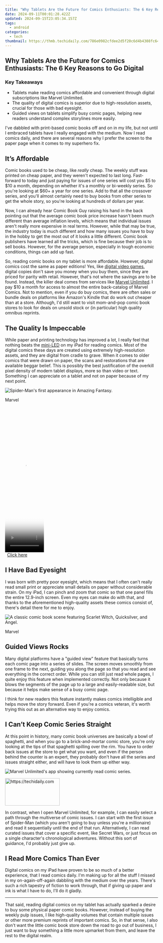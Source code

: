 ```yaml
---
title: "Why Tablets Are the Future for Comics Enthusiasts: The 6 Key Reasons to Go Digital"
date: 2024-09-11T00:01:28.422Z
updated: 2024-09-15T23:05:34.157Z
tags:
  - android
categories:
  - tech
thumbnail: https://thmb.techidaily.com/786e0982cfdee2d5f20c6d4b4308fc64b7f3b17fc6a8a55e95bfdc13a652344b.jpg
---
```


## Why Tablets Are the Future for Comics Enthusiasts: The 6 Key Reasons to Go Digital

### Key Takeaways

* Tablets make reading comics affordable and convenient through digital subscriptions like Marvel Unlimited.
* The quality of digital comics is superior due to high-resolution assets, crucial for those with bad eyesight.
* Guided views on tablets simplify busy comic pages, helping new readers understand complex storylines more easily.

 I've dabbled with print-based comic books off and on in my life, but not until I embraced tablets have I really engaged with the medium. Now I read comics daily, and there are several reasons why I prefer the screen to the paper page when it comes to my superhero fix.

##  It’s Affordable

 Comic books used to be cheap, like _really_ cheap. The weekly stuff was printed on cheap paper, and they weren't expected to last long. Fast-forward to today and just paying for issues of one series will cost you $5 to $10 a month, depending on whether it's a monthly or bi-weekly series. So you're looking at $60+ a year for one series. Add to that all the crossover series, and you'll almost certainly need to buy books from other series to get the whole story, so you're looking at hundreds of dollars per year.

 Now, I can already hear Comic Book Guy raising his hand in the back pointing out that the average comic book price increase hasn't been much different than average inflation levels, which means that individual issues aren't really more expensive in real terms. However, while that may be true, the industry today is much different and how many issues you have to buy in the hobby to get the most out of it looks a little different. Comic book publishers have learned all the tricks, which is fine because their job is to sell books. However, for the average person, especially in tough economic conditions, things can add up fast.

 So, reading comic books on my tablet is more affordable. However, digital comics cost the same as paper editions! Yes, like [digital video games](https://youtube-tips.techidaily.com/024-approved-the-evolution-of-video-from-full-length-to-yt-shorts/), digital copies don't save you money when you buy them, since they are priced for parity with retail. However, that's not where the savings are to be found. Instead, the killer deal comes from services like [Marvel Unlimited](https://www.marvel.com/unlimited). I pay $10 a month for access to almost the entire back-catalog of Marvel Comics. Not to mention, even if you do buy comics, there are often sales or bundle deals on platforms like Amazon's Kindle that do work out cheaper than at a store. Although, I'd still want to visit mom-and-pop comic book stores to look for deals on unsold stock or (in particular) high quality omnibus reprints.

##  The Quality Is Impeccable

 While paper and printing technology has improved a lot, I really feel that nothing beats the [mini-LED](https://change-location.techidaily.com/in-2024-why-does-the-pokemon-go-battle-league-not-available-on-samsung-galaxy-s24-drfone-by-drfone-virtual-android/) on my iPad for reading comics. Most of the digital comics these days are created using extremely high-resolution assets, and they are digital from cradle to grave. When it comes to older comics that were drawn on paper, the scans and restorations that are available beggar belief. This is possibly the best justification of the overkill pixel density of modern tablet displays, more so than video or text. Something I can appreciate on a tablet and not on paper because of my next point.

![Spider-Man's first appearance in Amazing Fantasy.](https://static1.howtogeekimages.com/wordpress/wp-content/uploads/2024/05/spider-man-first-appearance.png) 

Marvel

<!-- affiliate ads begin -->
<span id="1975555">
					<video width="128" height="480" style="cursor:pointer"
           poster="//a.impactradius-go.com/display-clicktoplayimage/1975555.png"
           onclick="if(!this.playClicked){this.play();this.setAttribute('controls',true);this.playClicked=true;}">
	   <source src="//a.impactradius-go.com/display-ad/22993-1975555">
	   <img src="//a.impactradius-go.com/display-clicktoplayimage/1975555.png" style="border: none; height: 100%; width: 100%; object-fit: contain">
	</video>
	<div style="width:80px;text-align:center"><a href="javascript:window.open(decodeURIComponent('https%3A%2F%2Fhomestyler.sjv.io%2Fc%2F5597632%2F1975555%2F22993'), '_blank');void(0);">Click here</a></div>
</span>
<img height="0" width="0" src="https://imp.pxf.io/i/5597632/1975555/22993" style="position:absolute;visibility:hidden;" border="0" />
<!-- affiliate ads end -->

##  I Have Bad Eyesight

 I was born with pretty poor eyesight, which means that I often can't really read small print or appreciate small details on paper without considerable strain. On my iPad, I can pinch and zoom that comic so that one panel fills the entire 12.9-inch screen. Even my eyes can make do with that, and thanks to the aforementioned high-quality assets these comics consist of, there's detail there for me to enjoy.

![A classic comic book scene featuring Scarlet Witch, Quicksilver, and Angel.](https://static1.howtogeekimages.com/wordpress/wp-content/uploads/2024/05/x-men-clip.jpg) 

Marvel

##  Guided Views Rocks

 Many digital platforms have a "guided view" feature that basically turns each comic page into a series of slides. The screen moves smoothly from one frame to the next, guiding you along the page so that you read and see everything in the correct order. While you can still just read whole pages, I quite enjoy this feature when implemented correctly. Not only because it blows the segments of the page up to a large and easily-readable size, but because it helps make sense of a busy comic page.

 I think for new readers this feature instantly makes comics intelligible and helps move the story forward. Even if you're a comics veteran, it's worth trying this out as an alternative way to enjoy comics.

##  I Can’t Keep Comic Series Straight

 At this point in history, many comic book universes are basically a bowl of spaghetti, and when you go to a brick-and-mortar comic store, you're only looking at the tips of that spaghetti spilling over the rim. You have to order back issues at the store to get what you want, and even if the person behind the counter is an expert, they probably don't have all the series and issues straight either, and will have to look them up either way.

![Marvel Unlimited's app showing currently read comic series.](https://static1.howtogeekimages.com/wordpress/wp-content/uploads/2024/05/marvel-unlimited.jpg) 

<!-- affiliate ads begin -->
<a href="https://aligracehair.sjv.io/c/5597632/2135367/19272" target="_top" id="2135367">
  <img src="//a.impactradius-go.com/display-ad/19272-2135367" border="0" alt="https://techidaily.com" width="180" height="90"/>
</a>
<img height="0" width="0" src="https://aligracehair.sjv.io/i/5597632/2135367/19272" style="position:absolute;visibility:hidden;" border="0" />
<!-- affiliate ads end -->

 In contrast, when I open Marvel Unlimited, for example, I can easily select a path through the multiverse of comic issues. I can start with the first issue of Spider-Man (which you aren't going to buy unless you're a millionaire) and read it sequentially until the end of that run. Alternatively, I can read curated issues that cover a specific event, like Secret Wars, or just focus on a single character's chronological adventures. Without this sort of guidance, I'd probably just give up.

##  I Read More Comics Than Ever

 Digital comics on my iPad have proven to be so much of a better experience, that I read comics daily. I'm making up for all the stuff I missed in my on-again-off-again dabbling with the medium over the years. There's such a rich tapestry of fiction to work through, that if giving up paper and ink is what I have to do, I'll do it gladly.

---

 That said, reading digital comics on my tablet has actually sparked a desire to buy some physical paper comic books. However, instead of buying the weekly pulp issues, I like high-quality volumes that contain multiple issues or other more premium reprints of important comics. So, in that sense, I also don't want the little comic book store down the road to go out of business, I just want to buy something a little more upmarket from them, and leave the rest to the digital realm.

<ins class="adsbygoogle"
     style="display:block"
     data-ad-format="autorelaxed"
     data-ad-client="ca-pub-7571918770474297"
     data-ad-slot="1223367746"></ins>

<ins class="adsbygoogle"
     style="display:block"
     data-ad-client="ca-pub-7571918770474297"
     data-ad-slot="8358498916"
     data-ad-format="auto"
     data-full-width-responsive="true"></ins>



